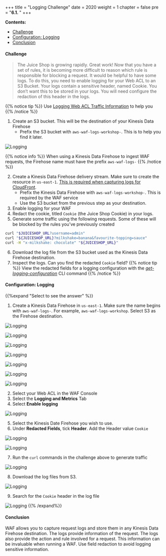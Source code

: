 +++
title = "Logging Challenge"
date = 2020
weight = 1
chapter = false
pre = "<b>6.1. </b>"
+++

**Contents:**
- [Challenge](#challenge)
- [Configuration: Logging](#configuration-logging)
- [Conclusion](#conclusion)

#### Challenge
> The Juice Shop is growing rapidly. Great work! Now that you have a set of rules, it is becoming more difficult to reason which rule is responsible for blocking a request. It would be helpful to have some logs. To do this, you need to enable logging for your Web ACL to an S3 Bucket.
> Your logs contain a sensitive header, named Cookie. You don’t want this to be stored in your logs. You will need configure the redaction of this header in the logs.

{{% notice tip %}}
Use [Logging Web ACL Traffic Information](https://docs.aws.amazon.com/waf/latest/developerguide/logging.html) to help you
{{% /notice %}}

1. Create an S3 bucket. This will be the destination of your Kinesis Data Firehose
   - Prefix the S3 bucket with ```aws-waf-logs-workshop-```. This is to help you find it later.

![Logging](../../../images/6/1.png?width=90pc)

{{% notice info %}}
When using a Kinesis Data Firehose to ingest WAF requests, the Firehose name must have the prefix ```aws-waf-logs-```
{{% /notice %}}

2. Create a Kinesis Data Firehose delivery stream. Make sure to create the resource in ```us-east-1```. [This is required when capturing logs for CloudFront](https://docs.aws.amazon.com/waf/latest/developerguide/logging.html). 
   - Prefix the Kinesis Data Firehose with ```aws-waf-logs-workshop-```. This is required by the WAF service
   - Use the S3 bucket from the previous step as your destination.
3. Enable logging for your WAF
4. Redact the cookie, titled ```Cookie``` (the Juice Shop Cookie) in your logs.
5. Generate some traffic using the following requests. Some of these will be blocked by the rules you’ve previously created
```bash
curl "$JUICESHOP_URL?username=admin"
curl "${JUICESHOP_URL}?milkshake=banana&favourite-topping=sauce"
curl -H "x-milkshake: chocolate" "${JUICESHOP_URL}"
```
6. Download the log file from the S3 bucket used as the Kinesis Data Firehose destination.
7. Inspect the logs. Can you find the redacted ```Cookie``` field?
{{% notice tip %}}
View the redacted fields for a logging configuration with the [*get-logging-configuration*](https://docs.aws.amazon.com/cli/latest/reference/wafv2/get-logging-configuration.html) CLI command
{{% /notice %}}

#### Configuration: Logging

{{%expand "Select to see the answer" %}}
1. Create a Kinesis Data Firehose in ```us-east-1```. Make sure the name begins with ```aws-waf-logs-```. For example, ```aws-waf-logs-workshop```. Select S3 as the Firehose destination.

![Logging](../../../images/6/2.png?width=90pc)

![Logging](../../../images/6/3.png?width=90pc)

![Logging](../../../images/6/4.png?width=90pc)

![Logging](../../../images/6/5.png?width=90pc)

![Logging](../../../images/6/6.png?width=90pc)

![Logging](../../../images/6/7.png?width=90pc)

![Logging](../../../images/6/8.png?width=90pc)

2. Select your Web ACL in the WAF Console
3. Select the **Logging and Metrics** Tab
4. Select **Enable logging**

![Logging](../../../images/6/9.png?width=90pc)

5. Select the Kinesis Date Firehose you wish to use.
6. Under **Redacted Fields**, tick **Header**. Add the Header value ```Cookie```

![Logging](../../../images/6/10.png?width=90pc)

![Logging](../../../images/6/11.png?width=90pc)

7. Run the ```curl``` commands in the challenge above to generate traffic

![Logging](../../../images/6/12.png?width=90pc)

8. Download the log files from S3.

![Logging](../../../images/6/13.png?width=90pc)

9. Search for the ```Cookie``` header in the log file

![Logging](../../../images/6/14.png?width=90pc)
{{% /expand%}}

#### Conclusion
WAF allows you to capture request logs and store them in any Kinesis Data Firehose destination. The logs provide information of the request. The logs also provide the action and rule involved for a request. This information can be invaluable when running a WAF. Use field redaction to avoid logging sensitive information.